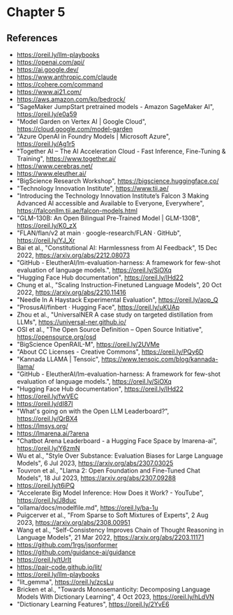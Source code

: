 # Chapter 5

## References 
* https://oreil.ly/llm-playbooks
* https://openai.com/api/
* https://ai.google.dev/
* https://www.anthropic.com/claude
* https://cohere.com/command
* https://www.ai21.com/
* https://aws.amazon.com/ko/bedrock/
* "SageMaker JumpStart pretrained models - Amazon SageMaker AI", https://oreil.ly/e0a59
* "Model Garden on Vertex AI | Google Cloud", https://cloud.google.com/model-garden
* "Azure OpenAI in Foundry Models | Microsoft Azure", https://oreil.ly/Ag1r5
* "Together AI – The AI Acceleration Cloud - Fast Inference, Fine-Tuning & Training", https://www.together.ai/
* https://www.cerebras.net/
* https://www.eleuther.ai/
* "BigScience Research Workshop", https://bigscience.huggingface.co/
* "Technology Innovation Institute", https://www.tii.ae/
* "Introducing the Technology Innovation Institute’s Falcon 3 Making Advanced AI accessible and Available to Everyone, Everywhere", https://falconllm.tii.ae/falcon-models.html
* "GLM-130B: An Open Bilingual Pre-Trained Model | GLM-130B", https://oreil.ly/K0_zX
* "FLAN/flan/v2 at main · google-research/FLAN · GitHub", https://oreil.ly/YJ_Xr
* Bai et al., "Constitutional AI: Harmlessness from AI Feedback", 15 Dec 2022, https://arxiv.org/abs/2212.08073
* "GitHub - EleutherAI/lm-evaluation-harness: A framework for few-shot evaluation of language models.", https://oreil.ly/SiOXq
* "Hugging Face Hub documentation", https://oreil.ly/IHd22
* Chung et al., "Scaling Instruction-Finetuned Language Models", 20 Oct 2022, https://arxiv.org/abs/2210.11416
* "Needle In A Haystack Experimental Evaluation", https://oreil.ly/aop_Q
* "ProsusAI/finbert · Hugging Face", https://oreil.ly/uKUAp
* Zhou et al., "UniversalNER A case study on targeted distillation from LLMs", https://universal-ner.github.io/
* OSI et al., "The Open Source Definition – Open Source Initiative", https://opensource.org/osd
* "BigScience OpenRAIL-M", https://oreil.ly/2UVMe
* "About CC Licenses - Creative Commons", https://oreil.ly/PQy6D
* "Kannada LLAMA | Tensoic", https://www.tensoic.com/blog/kannada-llama/
* "GitHub - EleutherAI/lm-evaluation-harness: A framework for few-shot evaluation of language models.", https://oreil.ly/SiOXq
* "Hugging Face Hub documentation", https://oreil.ly/IHd22
* https://oreil.ly/fwVEC
* https://oreil.ly/dI87I
* "What's going on with the Open LLM Leaderboard?", https://oreil.ly/QrBX4
* https://lmsys.org/
* https://lmarena.ai/?arena
* "Chatbot Arena Leaderboard - a Hugging Face Space by lmarena-ai", https://oreil.ly/Y6zmN
* Wu et al., "Style Over Substance: Evaluation Biases for Large Language Models", 6 Jul 2023, https://arxiv.org/abs/2307.03025
* Touvron et al., "Llama 2: Open Foundation and Fine-Tuned Chat Models", 18 Jul 2023, https://arxiv.org/abs/2307.09288
* https://oreil.ly/t6iPQ
* "Accelerate Big Model Inference: How Does it Work? - YouTube", https://oreil.ly/J8duc
* "ollama/docs/modelfile.md", https://oreil.ly/ba-1u
* Puigcerver et al., "From Sparse to Soft Mixtures of Experts", 2 Aug 2023, https://arxiv.org/abs/2308.00951
* Wang et al., "Self-Consistency Improves Chain of Thought Reasoning in Language Models", 21 Mar 2022, https://arxiv.org/abs/2203.11171
* https://github.com/1rgs/jsonformer
* https://github.com/guidance-ai/guidance
* https://oreil.ly/tUrIt
* https://pair-code.github.io/lit/
* https://oreil.ly/llm-playbooks
* "lit_gemma", https://oreil.ly/zcsLu
* Bricken et al., "Towards Monosemanticity: Decomposing Language Models With Dictionary Learning", 4 Oct 2023, https://oreil.ly/hLdVN 
* "Dictionary Learning Features", https://oreil.ly/2YvE6
